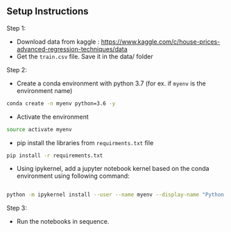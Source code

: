 ## Setup Instructions

Step 1: 

- Download data from kaggle : https://www.kaggle.com/c/house-prices-advanced-regression-techniques/data
- Get the `train.csv` file. Save it in the data/ folder

Step 2:

- Create a conda environment with python 3.7 (for ex. if `myenv` is the environment name)
``` bash
conda create -n myenv python=3.6 -y
```

- Activate the environment
``` bash
source activate myenv
```

- pip install the libraries from `requirments.txt` file
``` bash
pip install -r requirements.txt
```
- Using ipykernel, add a jupyter notebook kernel based on the conda environment using following command:

``` bash

python -m ipykernel install --user --name myenv --display-name "Python (myenv)"
```

Step 3:

- Run the notebooks in sequence.
